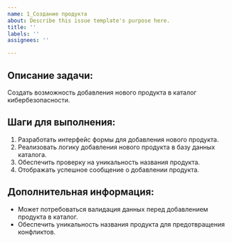```yaml
---
name: 1_Создание продукта
about: Describe this issue template's purpose here.
title: ''
labels: ''
assignees: ''

---
```


## Описание задачи:

Создать возможность добавления нового продукта в каталог кибербезопасности.

## Шаги для выполнения:

1. Разработать интерфейс формы для добавления нового продукта.
2. Реализовать логику добавления нового продукта в базу данных каталога.
3. Обеспечить проверку на уникальность названия продукта.
4. Отображать успешное сообщение о добавлении продукта.

## Дополнительная информация:

- Может потребоваться валидация данных перед добавлением продукта в каталог.
- Обеспечить уникальность названия продукта для предотвращения конфликтов.

